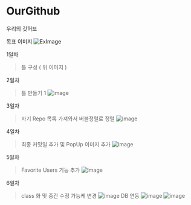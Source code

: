 # OurGithub
우리의 깃허브

목표 이미지
![ExImage](https://user-images.githubusercontent.com/83905675/187070228-4adf009e-a322-4ef5-a936-7bac3f3b6504.png)

1일차
> 틀 구성 ( 위 이미지 )

2일차
> 틀 만들기 1
![image](https://user-images.githubusercontent.com/83905675/187194976-4f405bb0-bf6b-4a54-a2af-846351893a6d.png)

3일차
> 자기 Repo 목록 가져와서 버블정렬로 정렬
![image](https://user-images.githubusercontent.com/83905675/187392727-8ad36af5-16cf-4fab-a3d0-9269851b68b3.png)

4일차
> 최종 커밋일 추가 및 PopUp 이미지 추가
![image](https://user-images.githubusercontent.com/83905675/187698349-0f8e29e2-1889-4207-a9ff-dd16a411d609.png)

5일차
> Favorite Users 기능 추가
![image](https://user-images.githubusercontent.com/83905675/187903958-ca7d4fc1-04e5-4d89-9878-c19b8cce7999.png)

6일차
> class 화 및 중간 수정 가능케 변경
![image](https://user-images.githubusercontent.com/83905675/188092910-ef187e33-b658-4e41-9bc1-25e64dff42fe.png)
> DB 연동
![image](https://user-images.githubusercontent.com/83905675/188177614-dded957e-eaaf-46a3-9752-192d3ae541da.png)
![image](https://user-images.githubusercontent.com/83905675/188177636-cabe0611-9b73-46c0-aee3-2bce2ff3d8f2.png)